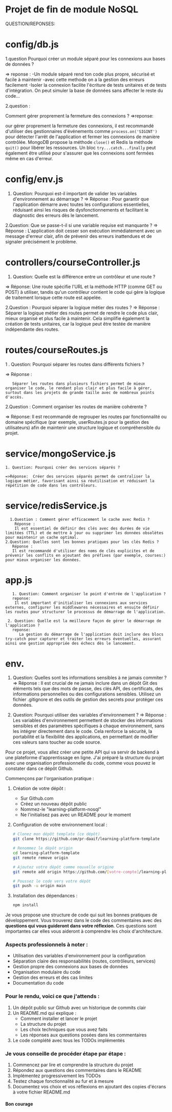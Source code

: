 # Projet de fin de module NoSQL
QUESTION/REPONSES:
# config/db.js
  1.question 
  Pourquoi créer un module séparé pour les connexions aux bases de données ?

  => reponse :
  -Un module séparé rend ton code plus propre, sécurisé et facile à maintenir
  -avec cette methode on a la gestion des erreurs facilement 
  -Isoler la connexion facilite l'écriture de tests unitaires et de tests d'intégration.
   On peut simuler la base de données sans affecter le reste du code...

   2.question :

 Comment gérer proprement la fermeture des connexions ?
    =>reponse:

 our gérer proprement la fermeture des connexions, il est recommandé d'utiliser des gestionnaires d'événements comme 
`process.on('SIGINT')` pour détecter l'arrêt de l'application et fermer les connexions de manière contrôlée. 
MongoDB propose la méthode `close()` et Redis la méthode `quit()` pour libérer les ressources. 
 Un bloc `try...catch...finally` peut également être utilisé pour s'assurer que les connexions sont fermées même en cas d'erreur.


# config/env.js
  1. Question: 
 Pourquoi est-il important de valider les variables d'environnement au démarrage ?
 => Réponse : 
  Pour garantir que l'application démarre avec toutes les configurations essentielles, réduisant ainsi les risques de dysfonctionnements et facilitant le diagnostic des erreurs dès le lancement.

2.Question: Que se passe-t-il si une variable requise est manquante ?
=> Réponse : 
 L'application doit cesser son exécution immédiatement avec un message d'erreur clair, afin de prévenir des erreurs inattendues et de signaler précisément le problème.

   # controllers/courseController.js
   
   
  1. Question: Quelle est la différence entre un contrôleur et une route ?
 
 => Réponse:
     Une route spécifie l'URL et la méthode HTTP (comme GET ou POST) à utiliser, tandis qu'un contrôleur contient le code qui gère la logique de traitement lorsque cette route est appelée.

  2.Question : Pourquoi séparer la logique métier des routes ?
=> Réponse :
  Séparer la logique métier des routes permet de rendre le code plus clair, mieux organisé et plus facile à maintenir. Cela simplifie également la création de tests unitaires, car la logique peut être testée de manière indépendante des routes.

  # routes/courseRoutes.js

   1 . Question: Pourquoi séparer les routes dans différents fichiers ?

   => Réponse : 
       
       Séparer les routes dans plusieurs fichiers permet de mieux organiser le code, le rendant plus clair et plus facile à gérer, surtout dans les projets de grande taille avec de nombreux points d'accès.

 2.Question : Comment organiser les routes de manière cohérente ?
 

  => Réponse:
      Il est recommandé de regrouper les routes par fonctionnalité ou domaine spécifique (par exemple, userRoutes.js pour la gestion des utilisateurs) afin de maintenir une structure logique et compréhensible du projet.

   # service/mongoService.js
    1. Question: Pourquoi créer des services séparés ?

    =>Réponse:  Créer des services séparés permet de centraliser la logique métier, favorisant ainsi sa réutilisation et réduisant la répétition de code dans les contrôleurs. 

   # service/redisService.js
      1.Question : Comment gérer efficacement le cache avec Redis ?
        Réponse :
        Il est essentiel de définir des clés avec des durées de vie limitées (TTL) et de mettre à jour ou supprimer les données obsolètes pour maintenir un cache optimal.
    2.Question: Quelles sont les bonnes pratiques pour les clés Redis ?
       Réponse :
       Il est recommandé d'utiliser des noms de clés explicites et de prévenir les conflits en ajoutant des préfixes (par exemple, courses:) pour mieux organiser les données.
   # app.js    
      
       1. Question: Comment organiser le point d'entrée de l'application ?
       reponse:
        Il est important d'initialiser les connexions aux services externes, configurer les middlewares nécessaires et ensuite définir les routes pour structurer le processus de démarrage de l'application.
   
     2. Question: Quelle est la meilleure façon de gérer le démarrage de l'application ?
       reponse:
          La gestion du démarrage de l'application doit inclure des blocs try-catch pour capturer et traiter les erreurs éventuelles, assurant ainsi une gestion appropriée des échecs dès le lancement.
  # env.
   1. Question: Quelles sont les informations sensibles à ne jamais commiter ?
       => Réponse :
    Il est crucial de ne jamais inclure dans un dépôt Git des éléments tels que des mots de passe, des clés API, des certificats, des informations personnelles ou des configurations sensibles. Utilisez un fichier .gitignore et des outils de gestion des secrets pour protéger ces données.    
    
2. Question: Pourquoi utiliser des variables d'environnement ?
      => Réponse : 
      Les variables d'environnement permettent de stocker des informations sensibles et des paramètres spécifiques à chaque environnement, sans les intégrer directement dans le code. Cela renforce la sécurité, la portabilité et la flexibilité des applications, en permettant de modifier ces valeurs sans toucher au code source.


     
































Pour ce projet, vous allez créer une petite API qui va servir de backend à une plateforme d'apprentissage en ligne. J'ai préparé la structure du projet avec une organisation professionnelle du code, comme vous pouvez le constater dans ce dépôt Github.

Commençons par l'organisation pratique :

1. Création de votre dépôt :
   - Sur Github.com
   - Créez un nouveau dépôt public
   - Nommez-le "learning-platform-nosql"
   - Ne l'initialisez pas avec un README pour le moment

2. Configuration de votre environnement local :
   ```bash
   # Clonez mon dépôt template (ce dépôt)
   git clone https://github.com/pr-daaif/learning-platform-template
   
   # Renommez le dépôt origin
   cd learning-platform-template
   git remote remove origin
   
   # Ajoutez votre dépôt comme nouvelle origine
   git remote add origin https://github.com/[votre-compte]/learning-platform-nosql
   
   # Poussez le code vers votre dépôt
   git push -u origin main
   ```

3. Installation des dépendances :
   ```bash
   npm install
   ```

Je vous propose une structure de code qui suit les bonnes pratiques de développement. Vous trouverez dans le code des commentaires avec des **questions qui vous guideront dans votre réflexion**. Ces questions sont importantes car elles vous aideront à comprendre les choix d'architecture.

### Aspects professionnels à noter :
- Utilisation des variables d'environnement pour la configuration
- Séparation claire des responsabilités (routes, contrôleurs, services)
- Gestion propre des connexions aux bases de données
- Organisation modulaire du code
- Gestion des erreurs et des cas limites
- Documentation du code

### Pour le rendu, voici ce que j'attends :
1. Un dépôt public sur Github avec un historique de commits clair
2. Un README.md qui explique :
   - Comment installer et lancer le projet
   - La structure du projet
   - Les choix techniques que vous avez faits
   - Les réponses aux questions posées dans les commentaires
3. Le code complété avec tous les TODOs implémentés

### Je vous conseille de procéder étape par étape :
1. Commencez par lire et comprendre la structure du projet
2. Répondez aux questions des commentaires dans le README
3. Implémentez progressivement les TODOs
4. Testez chaque fonctionnalité au fur et à mesure
5. Documentez vos choix et vos réflexions en ajoutant des copies d'écrans à votre fichier README.md

#### Bon courage
